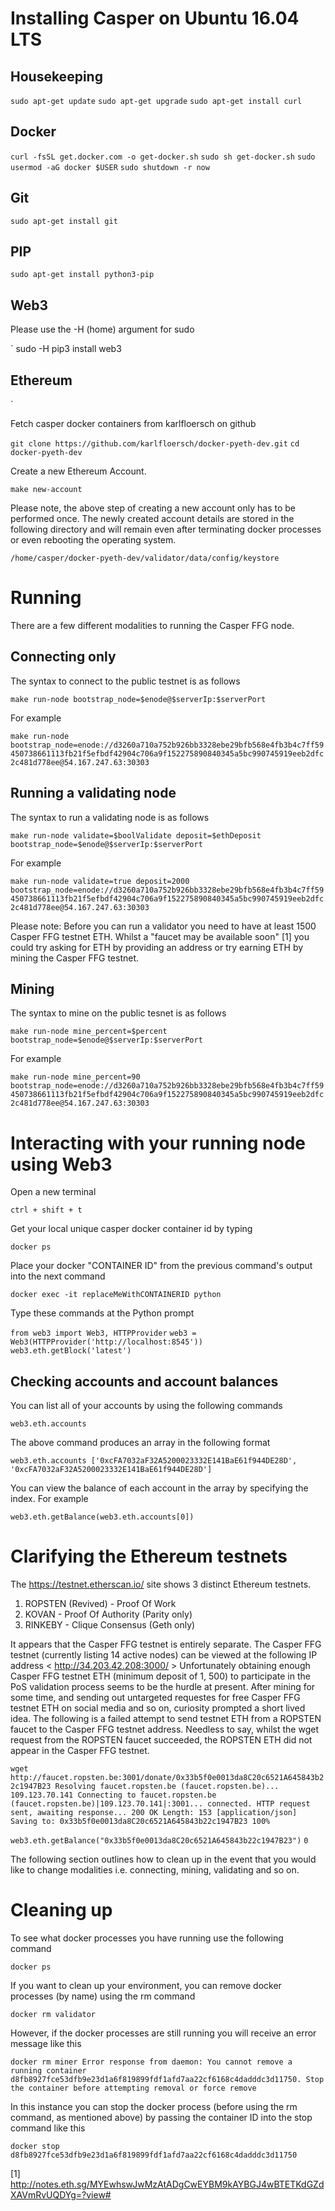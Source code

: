 # Installing Casper on Ubuntu 16.04 LTS

## Housekeeping

`
sudo apt-get update
`
`
sudo apt-get upgrade
`
`
sudo apt-get install curl
`

## Docker

`
curl -fsSL get.docker.com -o get-docker.sh
`
`
sudo sh get-docker.sh
`
`
sudo usermod -aG docker $USER
`
`
sudo shutdown -r now
`

## Git

`
sudo apt-get install git
`
## PIP

`
sudo apt-get install python3-pip
`

## Web3 

Please use the -H (home) argument for sudo

`
sudo -H pip3 install web3

## Ethereum
`

Fetch casper docker containers from karlfloersch on github

`
git clone https://github.com/karlfloersch/docker-pyeth-dev.git
`
`
cd docker-pyeth-dev
`

Create a new Ethereum Account.

`
make new-account
`

Please note, the above step of creating a new account only has to be performed once. The newly created account details are stored in the following directory and will remain even after terminating docker processes or even rebooting the operating system.

`
/home/casper/docker-pyeth-dev/validator/data/config/keystore
`

# Running

There are a few different modalities to running the Casper FFG node.

## Connecting only

The syntax to connect to the public testnet is as follows

`
make run-node bootstrap_node=$enode@$serverIp:$serverPort
`

For example

`
make run-node bootstrap_node=enode://d3260a710a752b926bb3328ebe29bfb568e4fb3b4c7ff59450738661113fb21f5efbdf42904c706a9f152275890840345a5bc990745919eeb2dfc2c481d778ee@54.167.247.63:30303
`

## Running a validating node

The syntax to run a validating node is as follows

`
make run-node validate=$boolValidate deposit=$ethDeposit bootstrap_node=$enode@$serverIp:$serverPort
`

For example

`
make run-node validate=true deposit=2000 bootstrap_node=enode://d3260a710a752b926bb3328ebe29bfb568e4fb3b4c7ff59450738661113fb21f5efbdf42904c706a9f152275890840345a5bc990745919eeb2dfc2c481d778ee@54.167.247.63:30303
`

Please note: Before you can run a validator you need to have at least 1500 Casper FFG testnet ETH. Whilst a "faucet may be available soon" [1] you could try asking for ETH by providing an address or try earning ETH by mining the Casper FFG testnet.

## Mining

The syntax to mine on the public tesnet is as follows

`
make run-node mine_percent=$percent bootstrap_node=$enode@$serverIp:$serverPort
`

For example

`
make run-node mine_percent=90 bootstrap_node=enode://d3260a710a752b926bb3328ebe29bfb568e4fb3b4c7ff59450738661113fb21f5efbdf42904c706a9f152275890840345a5bc990745919eeb2dfc2c481d778ee@54.167.247.63:30303
`

# Interacting with your running node using Web3

Open a new terminal 

`
ctrl + shift + t 
`

Get your local unique casper docker container id by typing

`
docker ps
`

Place your docker "CONTAINER ID" from the previous command's output into the next command

`
docker exec -it replaceMeWithCONTAINERID python
`

Type these commands at the Python prompt

`
from web3 import Web3, HTTPProvider
`
`
web3 = Web3(HTTPProvider('http://localhost:8545'))
`
`
web3.eth.getBlock('latest')
`


## Checking accounts and account balances

You can list all of your accounts by using the following commands

`
web3.eth.accounts
`

The above command produces an array in the following format

`
web3.eth.accounts
['0xcFA7032aF32A5200023332E141BaE61f944DE28D', '0xcFA7032aF32A5200023332E141BaE61f944DE28D']
`

You can view the balance of each account in the array by specifying the index. For example

`
web3.eth.getBalance(web3.eth.accounts[0])
`


# Clarifying the Ethereum testnets

The https://testnet.etherscan.io/ site shows 3 distinct Ethereum testnets. 
1. ROPSTEN (Revived) - Proof Of Work
2. KOVAN - Proof Of Authority (Parity only)
3. RINKEBY - Clique Consensus (Geth only)

It appears that the Casper FFG testnet is entirely separate. The Casper FFG testnet (currently listing 14 active nodes) can be viewed at the following IP address < http://34.203.42.208:3000/ > Unfortunately obtaining enough Casper FFG testnet ETH (minimum deposit of 1, 500) to participate in the PoS validation process seems to be the hurdle at present. After mining for some time, and sending out untargeted requestes for free Casper FFG testnet ETH on social media and so on, curiosity prompted a short lived idea. The following is a failed attempt to send testnet ETH from a ROPSTEN faucet to the Casper FFG testnet address. Needless to say, whilst the wget request from the ROPSTEN faucet succeeded, the ROPSTEN ETH did not appear in the Casper FFG testnet. 

`
wget http://faucet.ropsten.be:3001/donate/0x33b5f0e0013da8C20c6521A645843b22c1947B23
Resolving faucet.ropsten.be (faucet.ropsten.be)... 109.123.70.141
Connecting to faucet.ropsten.be (faucet.ropsten.be)|109.123.70.141|:3001... connected.
HTTP request sent, awaiting response... 200 OK
Length: 153 [application/json]
Saving to: 0x33b5f0e0013da8C20c6521A645843b22c1947B23
100%
`

`
web3.eth.getBalance("0x33b5f0e0013da8C20c6521A645843b22c1947B23")
`
`
0
`

The following section outlines how to clean up in the event that you would like to change modalities i.e. connecting, mining, validating and so on.
# Cleaning up

To see what docker processes you have running use the following command

`
docker ps
`

If you want to clean up your environment, you can remove docker processes (by name) using the rm command

`
docker rm validator
`

However, if the docker processes are still running you will receive an error message like this 

`
docker rm miner
Error response from daemon: You cannot remove a running container d8fb8927fce53dfb9e23d1a6f819899fdf1afd7aa22cf6168c4dadddc3d11750. Stop the container before attempting removal or force remove
`

In this instance you can stop the docker process (before using the rm command, as mentioned above) by passing the container ID into the stop command like this

`
docker stop d8fb8927fce53dfb9e23d1a6f819899fdf1afd7aa22cf6168c4dadddc3d11750
`

[1] http://notes.eth.sg/MYEwhswJwMzAtADgCwEYBM9kAYBGJ4wBTETKdGZdXAVmRvUQDYg=?view#


